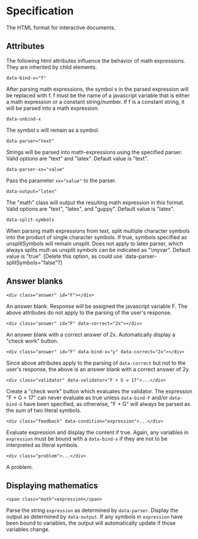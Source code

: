 # Specification

The HTML format for interactive documents.


## Attributes

The following html attributes influence the behavior of math expressions.  They are inherited by child elements.

`data-bind-x="f"`

After parsing math expressions, the symbol x in the parsed expression will be replaced with f.  f must be the name of a javascript variable that is either a math expression or a constant string/number.  If f is a constant string, it will be parsed into a math expression.

`data-unbind-x`

The symbol x will remain as a symbol.

`data-parser="text"`

Strings will be parsed into math-expressions using the specified parser.  Valid options are "text" and "latex".  Default value is "text".

`data-parser-xx="value"`

Pass the parameter `xx="value"` to the parser.

`data-output="latex"`

The "math" class will output the resulting math expression in this format.  Valid options are "text", "latex", and "guppy".  Default value is "latex".

`data-split-symbols`

When parsing math expressions from text, split multiple character symbols into the product of single character symbols.  If true, symbols specified as unsplitSymbols will remain unsplit.  Does not apply to latex parser, which always splits mult-as unsplit symbols can be indicated as "\myvar".  Default value is "true". [Delete this option, as could use `data-parser-splitSymbols="false"?]


## Answer blanks

`<div class="answer" id="F"></div>`

An answer blank.  Response will be assigned the javascript variable F.  The above attributes do not apply to the parsing of the user's response.

`<div class="answer" id="F" data-correct="2x"></div>`

An answer blank with a correct answer of 2x.  Automatically display a "check work" button.

`<div class="answer" id="F" data-bind-x="y" data-correct="2x"></div>`

Since above attributes apply to the parsing of `data-correct` but not to the user's response, the above is an answer blank with a correct answer of 2y.

`<div class="validator" data-validator="F + G = 17">...</div>`

Create a "check work" button which evaluates the validator.  The expression "F + G = 17" can never evaluate as true unless `data-bind-F` and/or `data-bind-G` have been specified, as otherwise, "F + G" will always be parsed as the sum of two literal symbols.

`<div class="feedback" data-condition="expression">...</div>`

Evaluate expression and display the content if true.  Again, any variables in `expression` must be bound with a `data-bind-x` if they are not to be interpreted as literal symbols.

`<div class="problem">...</div>`

A problem.


## Displaying mathematics

`<span class="math">expression</span>`

Parse the string `expression` as determined by `data-parser`.  Display the output as determined by `data-output`.  If any symbols in `expression` have been bound to variables, the output will automatically update if those variables change.

